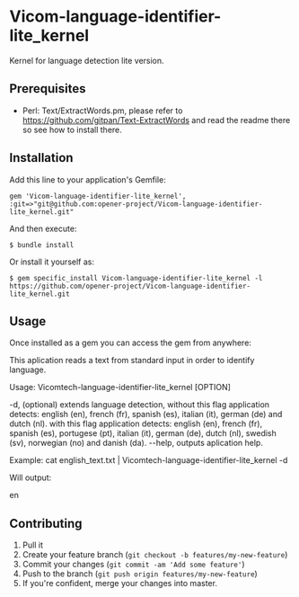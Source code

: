 Vicom-language-identifier-lite_kernel
=====================================

Kernel for language detection lite version.

## Prerequisites

  * Perl: Text/ExtractWords.pm, please refer to https://github.com/gitpan/Text-ExtractWords and read the readme there so see how to install there.

## Installation


Add this line to your application's Gemfile:

    gem 'Vicom-language-identifier-lite_kernel', :git=>"git@github.com:opener-project/Vicom-language-identifier-lite_kernel.git"

And then execute:

    $ bundle install

Or install it yourself as:

    $ gem specific_install Vicom-language-identifier-lite_kernel -l https://github.com/opener-project/Vicom-language-identifier-lite_kernel.git

## Usage

Once installed as a gem you can access the gem from anywhere:

This aplication reads a text from standard input in order to identify language.

Usage: Vicomtech-language-identifier-lite_kernel [OPTION]

-d,	(optional) extends language detection,
	without this flag application detects:
	english (en), french (fr), spanish (es), italian (it),
	german (de) and dutch (nl).
	with this flag application detects:
	english (en), french (fr), spanish (es), portugese (pt),
	italian (it), german (de), dutch (nl), swedish (sv),
	norwegian (no) and danish (da).
--help,	outputs aplication help.

Example: cat english_text.txt | Vicomtech-language-identifier-lite_kernel -d

Will output:

en


## Contributing

1. Pull it
2. Create your feature branch (`git checkout -b features/my-new-feature`)
3. Commit your changes (`git commit -am 'Add some feature'`)
4. Push to the branch (`git push origin features/my-new-feature`)
5. If you're confident, merge your changes into master.
